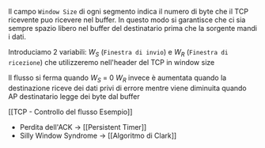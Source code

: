 Il campo `Window Size` di ogni segmento indica il numero di byte che il TCP ricevente puo ricevere nel buffer. In questo modo si garantisce che ci sia sempre spazio libero nel buffer del destinatario prima che la sorgente mandi i dati.

Introduciamo 2 variabili: $W_S$ (`Finestra di invio`) e $W_R$ (`Finestra di ricezione`) che utilizzeremo nell'header del TCP in window size

Il flusso si ferma quando $W_S$ = 0 
$W_R$ invece è aumentata quando la destinazione riceve dei dati privi di errore mentre viene diminuita quando AP destinatario legge dei byte dal buffer

[[TCP - Controllo del flusso Esempio]]

- Perdita dell'ACK -> [[Persistent Timer]]
- Silly Window Syndrome -> [[Algoritmo di Clark]]

